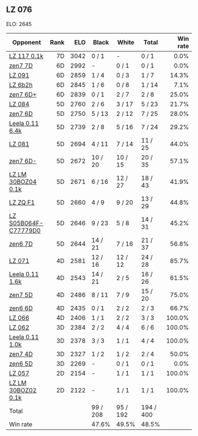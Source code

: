 ## LZ 076 ##

ELO: 2645

Opponent | Rank | ELO | Black | White | Total | Win rate
---------|-----:|----:|-------|-------|-------|-------:
[LZ 117 0.1k](LZ%20117%200.1k.md) | 7D | 3042 | 0 / 1 | - | 0 / 1 | 0.0%
[zen7 7D](zen7%207D.md) | 6D | 2992 | - | 0 / 1 | 0 / 1 | 0.0%
[LZ 091](LZ%20091.md) | 6D | 2859 | 1 / 4 | 0 / 3 | 1 / 7 | 14.3%
[LZ 6b2h](LZ%206b2h.md) | 6D | 2845 | 1 / 6 | 0 / 8 | 1 / 14 | 7.1%
[zen7 6D+](zen7%206D+.md) | 6D | 2839 | 0 / 1 | 2 / 7 | 2 / 8 | 25.0%
[LZ 084](LZ%20084.md) | 5D | 2760 | 2 / 6 | 3 / 17 | 5 / 23 | 21.7%
[zen7 6D](zen7%206D.md) | 5D | 2750 | 5 / 13 | 2 / 12 | 7 / 25 | 28.0%
[Leela 0.11 6.4k](Leela%200.11%206.4k.md) | 5D | 2739 | 2 / 8 | 5 / 16 | 7 / 24 | 29.2%
[LZ 081](LZ%20081.md) | 5D | 2694 | 4 / 11 | 7 / 14 | 11 / 25 | 44.0%
[zen7 6D-](zen7%206D-.md) | 5D | 2672 | 10 / 20 | 10 / 15 | 20 / 35 | 57.1%
[LZ LM 30BOZ04 0.1k](LZ%20LM%2030BOZ04%200.1k.md) | 5D | 2671 | 6 / 16 | 12 / 27 | 18 / 43 | 41.9%
[LZ ZQ F1](LZ%20ZQ%20F1.md) | 5D | 2660 | 4 / 9 | 9 / 20 | 13 / 29 | 44.8%
[LZ S05B064F-C77779D0](LZ%20S05B064F-C77779D0.md) | 5D | 2646 | 9 / 23 | 5 / 8 | 14 / 31 | 45.2%
[zen6 7D](zen6%207D.md) | 5D | 2644 | 14 / 21 | 7 / 16 | 21 / 37 | 56.8%
[LZ 071](LZ%20071.md) | 4D | 2581 | 12 / 16 | 12 / 12 | 24 / 28 | 85.7%
[Leela 0.11 1.6k](Leela%200.11%201.6k.md) | 4D | 2543 | 14 / 21 | 2 / 5 | 16 / 26 | 61.5%
[zen7 5D](zen7%205D.md) | 4D | 2486 | 8 / 11 | 7 / 9 | 15 / 20 | 75.0%
[zen6 6D](zen6%206D.md) | 4D | 2435 | 0 / 1 | 2 / 2 | 2 / 3 | 66.7%
[LZ 066](LZ%20066.md) | 4D | 2406 | 1 / 1 | 2 / 2 | 3 / 3 | 100.0%
[LZ 062](LZ%20062.md) | 3D | 2384 | 2 / 2 | 4 / 4 | 6 / 6 | 100.0%
[Leela 0.11 1.0k](Leela%200.11%201.0k.md) | 3D | 2378 | 3 / 3 | 1 / 1 | 4 / 4 | 100.0%
[zen7 4D](zen7%204D.md) | 3D | 2327 | 1 / 2 | 1 / 2 | 2 / 4 | 50.0%
[zen6 5D](zen6%205D.md) | 3D | 2269 | - | 0 / 1 | 0 / 1 | 0.0%
[LZ 057](LZ%20057.md) | 2D | 2154 | - | 1 / 1 | 1 / 1 | 100.0%
[LZ LM 30BOZ02 0.1k](LZ%20LM%2030BOZ02%200.1k.md) | 2D | 2122 | - | 1 / 1 | 1 / 1 | 100.0%
Total | | | 99 / 208 | 95 / 192 | 194 / 400 | 
Win rate| | | 47.6% | 49.5% | 48.5% | 
